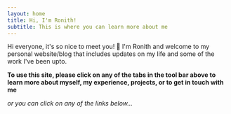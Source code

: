 ```yaml
---
layout: home
title: Hi, I'm Ronith!
subtitle: This is where you can learn more about me
---
```

Hi everyone, it's so nice to meet you! 👋 I'm Ronith and welcome to my personal website/blog that includes updates on my life and some of the work I've been upto. 

**To use this site, please click on any of the tabs in the tool bar above to learn more about myself, my experience, projects, or to get in touch with me**

*or you can click on any of the links below...*

